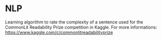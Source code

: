 # NLP
Learning algorithm to rate the complexity of a sentence used for the CommonLit Readability Prize competition in Kaggle. 
For more informations: https://www.kaggle.com/c/commonlitreadabilityprize


